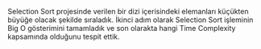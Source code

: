 Selection Sort projesinde verilen bir dizi içerisindeki elemanları küçükten büyüğe olacak şekilde sıraladık. İkinci adım olarak Selection Sort işleminin Big O gösterimini tamamladık ve son olarakta hangi Time Complexity kapsamında olduğunu tespit ettik.
